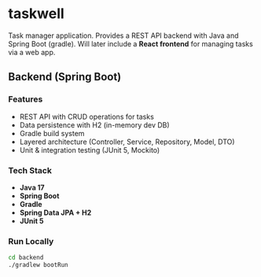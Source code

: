 # taskwell
Task manager application. Provides a REST API backend with Java and Spring Boot (gradle). Will later include a **React frontend** for managing tasks via a web app.

## Backend (Spring Boot)

### Features
- REST API with CRUD operations for tasks
- Data persistence with H2 (in-memory dev DB)
- Gradle build system
- Layered architecture (Controller, Service, Repository, Model, DTO)
- Unit & integration testing (JUnit 5, Mockito)

### Tech Stack
- **Java 17**
- **Spring Boot**
- **Gradle**
- **Spring Data JPA + H2**
- **JUnit 5**

### Run Locally
```bash
cd backend
./gradlew bootRun